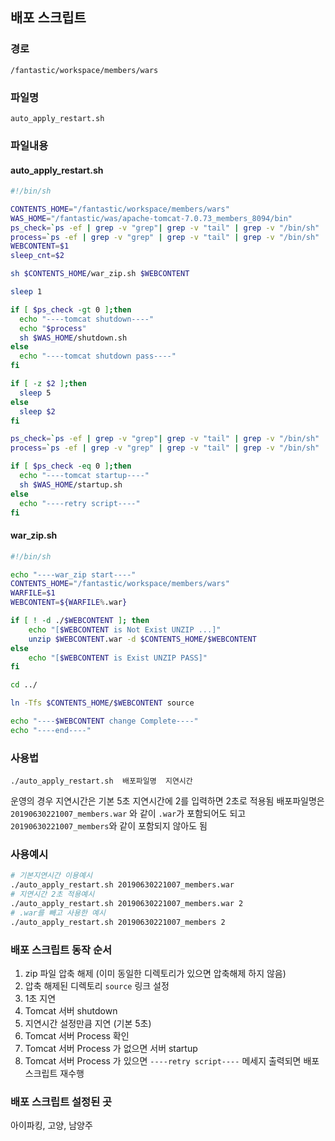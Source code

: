 ## 배포 스크립트 
### 경로
`/fantastic/workspace/members/wars`

### 파일명
`auto_apply_restart.sh`

### 파일내용
#### auto_apply_restart.sh
```bash
#!/bin/sh

CONTENTS_HOME="/fantastic/workspace/members/wars"
WAS_HOME="/fantastic/was/apache-tomcat-7.0.73_members_8094/bin"
ps_check=`ps -ef | grep -v "grep"| grep -v "tail" | grep -v "/bin/sh" | grep -v "rotatelogs" | grep "apache-tomcat-7.0.73_members_8094" | wc -l`
process=`ps -ef | grep -v "grep" | grep -v "tail" | grep -v "/bin/sh" | grep -v "rotatelogs" | grep "apache-tomcat-7.0.73_members_8094"`
WEBCONTENT=$1
sleep_cnt=$2

sh $CONTENTS_HOME/war_zip.sh $WEBCONTENT

sleep 1

if [ $ps_check -gt 0 ];then
  echo "----tomcat shutdown----"
  echo "$process"
  sh $WAS_HOME/shutdown.sh
else
  echo "----tomcat shutdown pass----"
fi

if [ -z $2 ];then
  sleep 5
else
  sleep $2
fi

ps_check=`ps -ef | grep -v "grep"| grep -v "tail" | grep -v "/bin/sh" | grep -v "rotatelogs" | grep "apache-tomcat-7.0.73_members_8094" | wc -l`
process=`ps -ef | grep -v "grep" | grep -v "tail" | grep -v "/bin/sh" | grep -v "rotatelogs" | grep "apache-tomcat-7.0.73_members_8094"`

if [ $ps_check -eq 0 ];then
  echo "----tomcat startup----"
  sh $WAS_HOME/startup.sh
else
  echo "----retry script----"
fi
```
#### war_zip.sh
```bash
#!/bin/sh

echo "----war_zip start----"
CONTENTS_HOME="/fantastic/workspace/members/wars"
WARFILE=$1
WEBCONTENT=${WARFILE%.war}

if [ ! -d ./$WEBCONTENT ]; then
    echo "[$WEBCONTENT is Not Exist UNZIP ...]"
    unzip $WEBCONTENT.war -d $CONTENTS_HOME/$WEBCONTENT
else
    echo "[$WEBCONTENT is Exist UNZIP PASS]"
fi

cd ../

ln -Tfs $CONTENTS_HOME/$WEBCONTENT source

echo "----$WEBCONTENT change Complete----"
echo "----end----"
```

### 사용법
`./auto_apply_restart.sh  배포파일명  지연시간`

운영의 경우 지연시간은 기본 5초 지연시간에 2를 입력하면 2초로 적용됨
배포파일명은 `20190630221007_members.war` 와 같이 `.war`가 포함되어도 되고 
`20190630221007_members`와 같이 포함되지 않아도 됨

### 사용예시
```bash
# 기본지연시간 이용예시
./auto_apply_restart.sh 20190630221007_members.war
# 지연시간 2초 적용예시
./auto_apply_restart.sh 20190630221007_members.war 2
# .war를 빼고 사용한 예시
./auto_apply_restart.sh 20190630221007_members 2
```


### 배포 스크립트 동작 순서
1. zip 파일 압축 해제 (이미 동일한 디렉토리가 있으면 압축해제 하지 않음)
2. 압축 해제된 디렉토리 `source` 링크 설정
3. 1초 지연
4. Tomcat 서버 shutdown
5. 지연시간 설정만큼 지연 (기본 5초)
6. Tomcat 서버 Process 확인 
7. Tomcat 서버 Process 가 없으면 서버 startup
8. Tomcat 서버 Process 가 있으면 `----retry script----` 메세지 출력되면 배포 스크립트 재수행

### 배포 스크립트 설정된 곳
아이파킹, 고양, 남양주